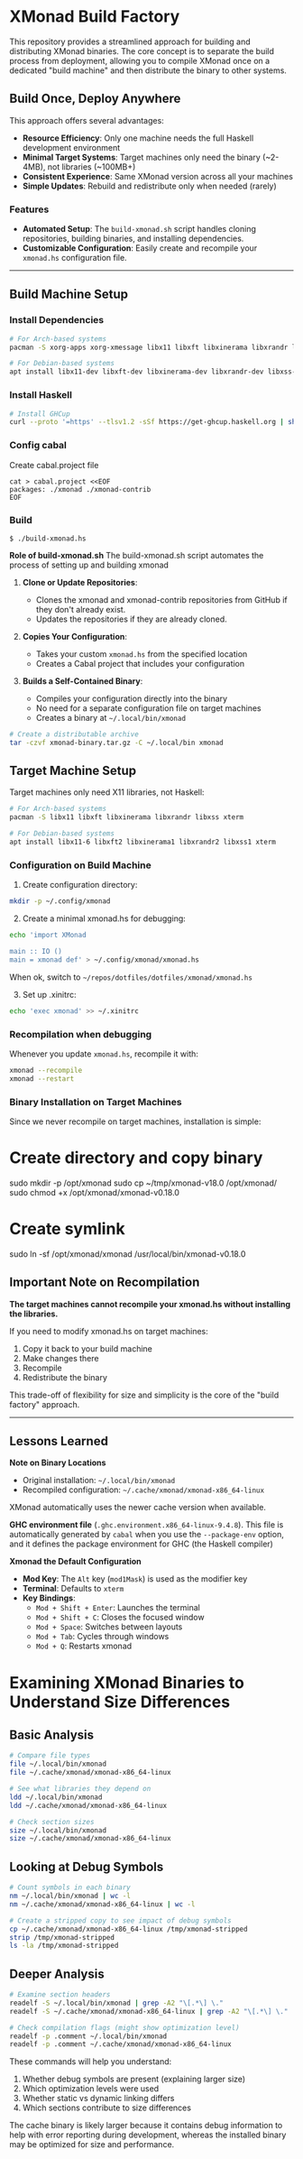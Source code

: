 # XMonad Build Factory

This repository provides a streamlined approach for building and distributing XMonad binaries. The core concept is to separate the build process from deployment, allowing you to compile XMonad once on a dedicated "build machine" and then distribute the binary to other systems.

## Build Once, Deploy Anywhere

This approach offers several advantages:
- **Resource Efficiency**: Only one machine needs the full Haskell development environment
- **Minimal Target Systems**: Target machines only need the binary (~2-4MB), not libraries (~100MB+)
- **Consistent Experience**: Same XMonad version across all your machines
- **Simple Updates**: Rebuild and redistribute only when needed (rarely)


### Features
- **Automated Setup**: The `build-xmonad.sh` script handles cloning repositories, building binaries, and installing dependencies.
- **Customizable Configuration**: Easily create and recompile your `xmonad.hs` configuration file.


---

## Build Machine Setup

### Install Dependencies
```bash
# For Arch-based systems
pacman -S xorg-apps xorg-xmessage libx11 libxft libxinerama libxrandr libxss pkgconf xterm

# For Debian-based systems
apt install libx11-dev libxft-dev libxinerama-dev libxrandr-dev libxss-dev pkg-config xterm
```

### Install Haskell
```bash
# Install GHCup
curl --proto '=https' --tlsv1.2 -sSf https://get-ghcup.haskell.org | sh
```

### Config cabal
Create cabal.project file
```
cat > cabal.project <<EOF
packages: ./xmonad ./xmonad-contrib
EOF
```

### Build
```
$ ./build-xmonad.hs
```
**Role of build-xmonad.sh**
The build-xmonad.sh script automates the process of setting up and building xmonad

1. **Clone or Update Repositories**:
   - Clones the xmonad and xmonad-contrib repositories from GitHub if they don't already exist.
   - Updates the repositories if they are already cloned.

2. **Copies Your Configuration**:
   - Takes your custom `xmonad.hs` from the specified location
   - Creates a Cabal project that includes your configuration

3. **Builds a Self-Contained Binary**:
   - Compiles your configuration directly into the binary
   - No need for a separate configuration file on target machines
   - Creates a binary at `~/.local/bin/xmonad`

```bash
# Create a distributable archive
tar -czvf xmonad-binary.tar.gz -C ~/.local/bin xmonad
```

## Target Machine Setup

Target machines only need X11 libraries, not Haskell:

```bash
# For Arch-based systems
pacman -S libx11 libxft libxinerama libxrandr libxss xterm

# For Debian-based systems
apt install libx11-6 libxft2 libxinerama1 libxrandr2 libxss1 xterm
```

### Configuration on Build Machine

1. Create configuration directory:
```bash
mkdir -p ~/.config/xmonad
```

2. Create a minimal xmonad.hs for debugging:
```bash
echo 'import XMonad

main :: IO ()
main = xmonad def' > ~/.config/xmonad/xmonad.hs
```
When ok, switch to ```~/repos/dotfiles/dotfiles/xmonad/xmonad.hs```

3. Set up .xinitrc:
```bash
echo 'exec xmonad' >> ~/.xinitrc
```

### Recompilation when debugging
Whenever you update `xmonad.hs`, recompile it with:

```bash
xmonad --recompile
xmonad --restart
```

### Binary Installation on Target Machines

Since we never recompile on target machines, installation is simple:

# Create directory and copy binary
sudo mkdir -p /opt/xmonad
sudo cp ~/tmp/xmonad-v18.0 /opt/xmonad/
sudo chmod +x /opt/xmonad/xmonad-v0.18.0

# Create symlink
sudo ln -sf /opt/xmonad/xmonad /usr/local/bin/xmonad-v0.18.0

## Important Note on Recompilation

**The target machines cannot recompile your xmonad.hs without installing the libraries.**

If you need to modify xmonad.hs on target machines:
1. Copy it back to your build machine
2. Make changes there
3. Recompile
4. Redistribute the binary

This trade-off of flexibility for size and simplicity is the core of the "build factory" approach.

---
## Lessons Learned

**Note on Binary Locations**

- Original installation: `~/.local/bin/xmonad`
- Recompiled configuration: `~/.cache/xmonad/xmonad-x86_64-linux`

XMonad automatically uses the newer cache version when available.

**GHC environment file**
(`.ghc.environment.x86_64-linux-9.4.8`). This file is automatically generated by `cabal` when you use the `--package-env` option, and it defines the package environment for GHC (the Haskell compiler)

**Xmonad the Default Configuration**
- **Mod Key**: The `Alt` key (`mod1Mask`) is used as the modifier key
- **Terminal**: Defaults to `xterm`
- **Key Bindings**:
  - `Mod + Shift + Enter`: Launches the terminal
  - `Mod + Shift + C`: Closes the focused window
  - `Mod + Space`: Switches between layouts
  - `Mod + Tab`: Cycles through windows
  - `Mod + Q`: Restarts xmonad



# Examining XMonad Binaries to Understand Size Differences


## Basic Analysis

```bash
# Compare file types
file ~/.local/bin/xmonad
file ~/.cache/xmonad/xmonad-x86_64-linux

# See what libraries they depend on
ldd ~/.local/bin/xmonad
ldd ~/.cache/xmonad/xmonad-x86_64-linux

# Check section sizes
size ~/.local/bin/xmonad
size ~/.cache/xmonad/xmonad-x86_64-linux
```

## Looking at Debug Symbols

```bash
# Count symbols in each binary
nm ~/.local/bin/xmonad | wc -l
nm ~/.cache/xmonad/xmonad-x86_64-linux | wc -l

# Create a stripped copy to see impact of debug symbols
cp ~/.cache/xmonad/xmonad-x86_64-linux /tmp/xmonad-stripped
strip /tmp/xmonad-stripped
ls -la /tmp/xmonad-stripped
```

## Deeper Analysis

```bash
# Examine section headers
readelf -S ~/.local/bin/xmonad | grep -A2 "\[.*\] \."
readelf -S ~/.cache/xmonad/xmonad-x86_64-linux | grep -A2 "\[.*\] \."

# Check compilation flags (might show optimization level)
readelf -p .comment ~/.local/bin/xmonad
readelf -p .comment ~/.cache/xmonad/xmonad-x86_64-linux
```

These commands will help you understand:
1. Whether debug symbols are present (explaining larger size)
2. Which optimization levels were used 
3. Whether static vs dynamic linking differs
4. Which sections contribute to size differences

The cache binary is likely larger because it contains debug information to help with error reporting during development, whereas the installed binary may be optimized for size and performance.
